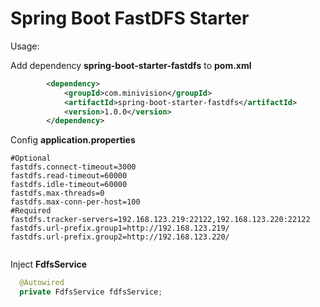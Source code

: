 # Spring Boot FastDFS Starter

Usage:

Add dependency **spring-boot-starter-fastdfs** to **pom.xml** 

```xml
		<dependency>
			<groupId>com.minivision</groupId>
			<artifactId>spring-boot-starter-fastdfs</artifactId>
			<version>1.0.0</version>
		</dependency>
```

Config **application.properties**

```properties
#Optional
fastdfs.connect-timeout=3000
fastdfs.read-timeout=60000
fastdfs.idle-timeout=60000
fastdfs.max-threads=0
fastdfs.max-conn-per-host=100
#Required
fastdfs.tracker-servers=192.168.123.219:22122,192.168.123.220:22122
fastdfs.url-prefix.group1=http://192.168.123.219/
fastdfs.url-prefix.group2=http://192.168.123.220/
    
```

Inject **FdfsService**

```java
  @Autowired
  private FdfsService fdfsService;
```

